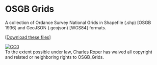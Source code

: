 OSGB Grids
==========

A collection of Ordance Survey National Grids in Shapefile (.shp) [OSGB 1936] and GeoJSON (.geojson) [WGS84] formats.

[[Download these files](https://github.com/charlesroper/OSGB_Grids/archive/master.zip)]

<p xmlns:dct="http://purl.org/dc/terms/">
  <a rel="license"
     href="http://creativecommons.org/publicdomain/zero/1.0/">
    <img src="http://i.creativecommons.org/p/zero/1.0/88x31.png" style="border-style: none;" alt="CC0" />
  </a>
  <br />
  To the extent possible under law,
  <a rel="dct:publisher"
     href="https://github.com/charlesroper/OSGB_Grids">
    <span property="dct:title">Charles Roper</span></a>
  has waived all copyright and related or neighboring rights to
  <span property="dct:title">OSGB_Grids</span>.
</p>
